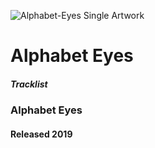 ![Alphabet-Eyes Single Artwork](https://distrokid.imgix.net/http%3A//distrokid.com/hyperfollow/art/yo50/alphabet-eyes?w=800&s=d4f2264fbe8174c1f996e077cf18b77c)

# Alphabet Eyes

##### Tracklist
### Alphabet Eyes
#### Released 2019

